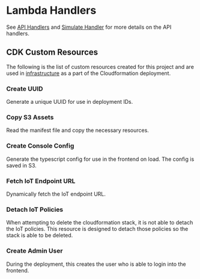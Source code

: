 # Lambda Handlers

See [API Handlers](./api/README.md) and [Simulate Handler](./simulate/README.md) for more details on the API handlers.

## CDK Custom Resources

The following is the list of custom resources created for this project and are used in
[infrastructure](../infrastructure/README.md) as a part of the Cloudformation deployment.

### Create UUID

Generate a unique UUID for use in deployment IDs.

### Copy S3 Assets

Read the manifest file and copy the necessary resources.

### Create Console Config

Generate the typescript config for use in the frontend on load. The config is saved in S3.

### Fetch IoT Endpoint URL

Dynamically fetch the IoT endpoint URL.

### Detach IoT Policies

When attempting to delete the cloudformation stack, it is not able to detach the IoT policies. This resource is
designed to detach those policies so the stack is able to be deleted.

### Create Admin User

During the deployment, this creates the user who is able to login into the frontend.

